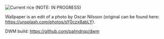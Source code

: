 ![Current rice](https://github.com/palmdrop/dots/blob/master/.github/main.png)
(NOTE: IN PROGRESS)

Wallpaper is an edit of a photo by Oscar Nilsson (original can be found here: https://unsplash.com/photos/sY0czx8abLY).

DWM build: https://github.com/palmdrop/dwm

